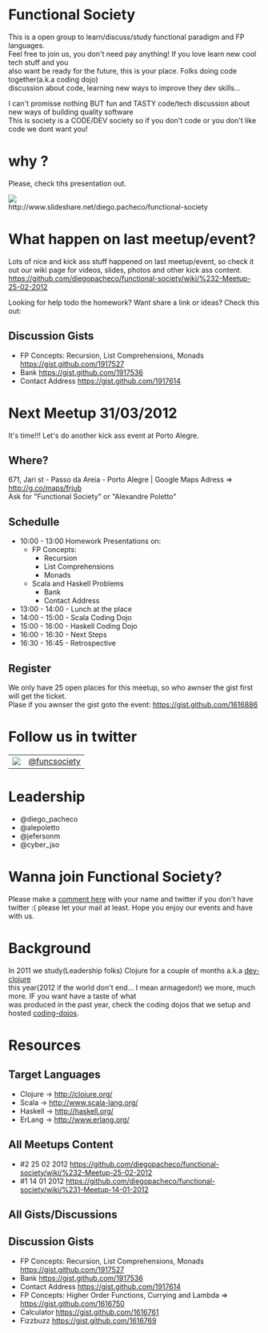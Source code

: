 Functional Society
==================

This is a open group to learn/discuss/study functional paradigm and FP languages. <br/>
Feel free to join us, you don't need pay anything! If you love learn new cool tech stuff and you <br/>
also want be ready for the future, this is your place. Folks doing code together(a.k.a coding dojo) <br/>
discussion about code, learning new ways to improve they dev skills... <br/>

I can't promisse nothing BUT fun and TASTY code/tech discussion about new ways of building quality software <br/>
This is society is a CODE/DEV society so if you don't code or you don't like code we dont want you!

# why ?

Please, check tihs presentation out.

<a href="http://www.slideshare.net/diego.pacheco/functional-society">
	<img src="http://farm8.staticflickr.com/7035/6461121029_de839b8608.jpg"/>
</a><br/>	
http://www.slideshare.net/diego.pacheco/functional-society </br>

# What happen on last meetup/event?

Lots of nice and kick ass stuff happened on last meetup/event, so check it out our wiki page for
videos, slides, photos and other kick ass content. https://github.com/diegopacheco/functional-society/wiki/%232-Meetup-25-02-2012

Looking for help todo the homework? Want share a link or ideas? Check this out: <br/>

## Discussion Gists

* FP Concepts: Recursion, List Comprehensions, Monads https://gist.github.com/1917527
* Bank https://gist.github.com/1917536
* Contact Address https://gist.github.com/1917614

# Next Meetup 31/03/2012

It's time!!! Let's do another kick ass event at Porto Alegre. <br/> 

## Where?

671, Jari st - Passo da Areia - Porto Alegre  | Google Maps Adress => http://g.co/maps/frjub <br/>
Ask for "Functional Society" or "Alexandre Poletto" <br/>

## Schedulle

* 10:00 - 13:00 Homework Presentations on: 
	* FP Concepts:
		 * Recursion
		 * List Comprehensions
		 * Monads
	* Scala and Haskell Problems 
	   * Bank
	   * Contact Address     
* 13:00 - 14:00 - Lunch at the place 
* 14:00 - 15:00 - Scala Coding Dojo
* 15:00 - 16:00 - Haskell Coding Dojo
* 16:00 - 16:30 - Next Steps
* 16:30 - 16:45 - Retrospective

## Register

We only have 25 open places for this meetup, so who awnser the gist first will get the ticket. <br/>
Plase if you awnser the gist goto the event: https://gist.github.com/1616886 <br/>

# Follow us in twitter
				  
<table>
	<tr>
		<td>
			<a href="http://twitter.com/funcsociety">
				<img src="http://farm8.staticflickr.com/7010/6461203271_3d4710e416_t.jpg"/>
			</a>
		</td>
		<td>
			<a href="http://twitter.com/funcsociety">@funcsociety</a>
		</td>
	</tr>
</table>

# Leadership

* @diego_pacheco
* @alepoletto
* @jefersonm
* @cyber_jso

# Wanna join Functional Society?

Please make a [comment here](https://gist.github.com/1438194) with your name and twitter if you don't have <br/>
twitter :( please let your mail at least. Hope you enjoy our events and have with us.

# Background

In 2011 we study(Leadership folks) Clojure for a couple of months a.k.a [dev-clojure](https://github.com/diegopacheco/dev-clojure) <br/> 
this year(2012 if the world don't end... I mean armagedon!) we more, much more. IF you want have a taste of what </br>
was produced in the past year, check the coding dojos that we setup and hosted [coding-dojos](https://github.com/diegopacheco/Diego-Pacheco-Sandbox/tree/master/dojos).

# Resources

## Target Languages

* Clojure  -> http://clojure.org/ <br/>
* Scala    -> http://www.scala-lang.org/ <br/>
* Haskell  -> http://haskell.org/ <br/>
* ErLang   -> http://www.erlang.org/ <br/>

## All Meetups Content

* #2 25 02 2012 https://github.com/diegopacheco/functional-society/wiki/%232-Meetup-25-02-2012 <br/>
* #1 14 01 2012 https://github.com/diegopacheco/functional-society/wiki/%231-Meetup-14-01-2012 <br/>
 
## All Gists/Discussions

## Discussion Gists

* FP Concepts: Recursion, List Comprehensions, Monads https://gist.github.com/1917527
* Bank https://gist.github.com/1917536
* Contact Address https://gist.github.com/1917614
* FP Concepts: Higher Order Functions, Currying and Lambda => https://gist.github.com/1616750
* Calculator https://gist.github.com/1616761
* Fizzbuzz https://gist.github.com/1616769